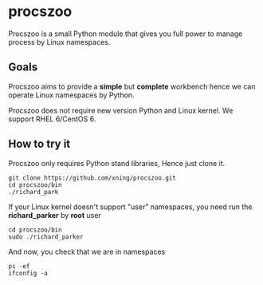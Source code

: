 procszoo
========

Procszoo is a small Python module that gives you full
power to manage process by Linux namespaces.

Goals
-----

Procszoo aims to provide a **simple** but **complete**
workbench hence we can operate Linux namespaces by
Python.

Procszoo does not require new version Python and Linux
kernel. We support RHEL 6/CentOS 6.

How to try it
-------------

Procszoo only requires Python stand libraries, Hence just clone it.

    git clone https://github.com/xning/procszoo.git
    cd procszoo/bin
    ./richard_park

If your Linux kernel doesn't support "user" namespaces, you need
run the **richard_parker** by **root** user

    cd procszoo/bin
    sudo ./richard_parker

And now, you check that we are in namespaces

    ps -ef
    ifconfig -a

